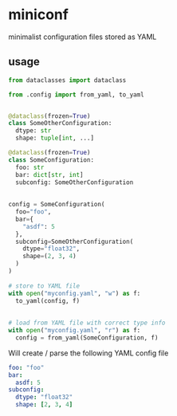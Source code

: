 # miniconf
minimalist configuration files stored as YAML

## usage

```python
from dataclasses import dataclass

from .config import from_yaml, to_yaml


@dataclass(frozen=True)
class SomeOtherConfiguration:
  dtype: str
  shape: tuple[int, ...]

@dataclass(frozen=True)
class SomeConfiguration:
  foo: str
  bar: dict[str, int]
  subconfig: SomeOtherConfiguration
  
  
config = SomeConfiguration(
  foo="foo",
  bar={
    "asdf": 5
  },
  subconfig=SomeOtherConfiguration(
    dtype="float32",
    shape=(2, 3, 4)
  )
)
  
# store to YAML file
with open("myconfig.yaml", "w") as f:
  to_yaml(config, f)
  
  
# load from YAML file with correct type info
with open("myconfig.yaml", "r") as f:
  config = from_yaml(SomeConfiguration, f)
  ```

Will create / parse the following YAML config file

```yaml
foo: "foo"
bar:
  asdf: 5
subconfig:
  dtype: "float32"
  shape: [2, 3, 4]
```
